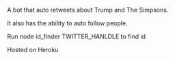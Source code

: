 A bot that auto retweets about Trump and The Simpsons.

It also has the ability to auto follow people.

Run node id_finder TWITTER_HANLDLE to find id

Hosted on Heroku

